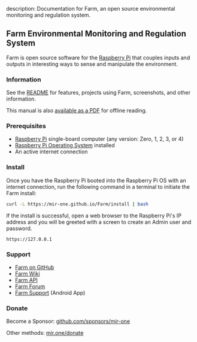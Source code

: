 description: Documentation for Farm, an open source environmental monitoring and regulation system.

## Farm Environmental Monitoring and Regulation System

Farm is open source software for the [Raspberry Pi](https://en.wikipedia.org/wiki/Raspberry_Pi) that couples inputs and outputs in interesting ways to sense and manipulate the environment.

### Information

See the [README](https://github.com/mir-one/Farm#uses) for features, projects using Farm, screenshots, and other information.

This manual is also [available as a PDF](https://mir-one.github.io/Farm/farm-manual.pdf) for offline reading.

### Prerequisites

*   [Raspberry Pi](https://www.raspberrypi.org/) single-board computer (any version: Zero, 1, 2, 3, or 4)
*   [Raspberry Pi Operating System](https://www.raspberrypi.org/downloads/raspbian/) installed
*   An active internet connection

### Install

Once you have the Raspberry Pi booted into the Raspberry Pi OS with an internet connection, run the following command in a terminal to initiate the Farm install:

```bash
curl -L https://mir-one.github.io/Farm/install | bash
```

If the install is successful, open a web browser to the Raspberry Pi's IP address and you will be greeted with a screen to create an Admin user and password.

```
https://127.0.0.1
```

### Support

*   [Farm on GitHub](https://github.com/mir-one/Farm)
*   [Farm Wiki](https://github.com/mir-one/Farm/wiki)
*   [Farm API](https://mir-one.github.io/Farm/farm-api.html)
*   [Farm Forum](https://forum.mir.one)
*   [Farm Support](https://play.google.com/store/apps/details?id=com.farm.farmdocs) (Android App)

### Donate

Become a Sponsor: [github.com/sponsors/mir-one](https://github.com/sponsors/mir-one)

Other methods: [mir.one/donate](https://mir.one/donate)
